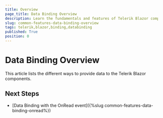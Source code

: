 ```yaml
---
title: Overview
page_title: Data Binding Overview
description: Learn the fundamentals and features of Telerik Blazor component data binding.
slug: common-features-data-binding-overview
tags: telerik,blazor,binding,databinding
published: True
position: 0
---
```


# Data Binding Overview

This article lists the different ways to provide data to the Telerik Blazor components. 

## 

## Next Steps

* [Data Binding with the OnRead event]({%slug common-features-data-binding-onread%})
